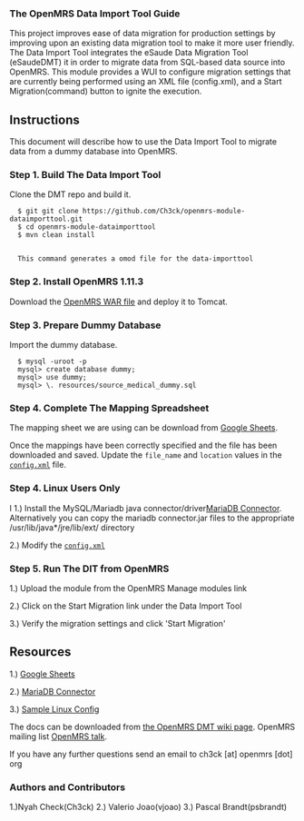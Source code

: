 ### The OpenMRS Data Import Tool Guide

This project improves ease of data migration for production settings by improving upon an existing data migration tool to make it more user friendly. The Data Import Tool integrates  the eSaude Data Migration Tool (eSaudeDMT) it in order to migrate data from SQL-based data source into OpenMRS. This module provides a WUI to configure migration settings that are currently being performed using an XML file (config.xml), and a Start Migration(command) button to ignite the execution. 

## Instructions

This document will describe how to use the Data Import Tool to migrate data from a dummy database into OpenMRS.

### Step 1. Build The Data Import Tool

Clone the DMT repo and build it.

````
  $ git git clone https://github.com/Ch3ck/openmrs-module-dataimporttool.git
  $ cd openmrs-module-dataimporttool
  $ mvn clean install

  
  This command generates a omod file for the data-importtool 
````

### Step 2. Install OpenMRS 1.11.3

Download the [OpenMRS WAR file](http://sourceforge.net/projects/openmrs/files/releases/OpenMRS_Platform_1.11.3/openmrs.war/download) and deploy it to Tomcat.

### Step 3. Prepare Dummy Database

Import the dummy database.

````
  $ mysql -uroot -p
  mysql> create database dummy;
  mysql> use dummy;
  mysql> \. resources/source_medical_dummy.sql
````

### Step 4. Complete The Mapping Spreadsheet

The mapping sheet we are using can be download from [Google Sheets](https://docs.google.com/spreadsheets/d/1ljn2hyf9Qk3IFfQWYiCmuwgJxDWn2hnzX4m2dLhR0mk/edit#gid=1416522886).

Once the mappings have been correctly specified and the file has been downloaded and saved. Update the `file_name` and `location` values in the [`config.xml`](https://github.com/esaude/data-migration-system/blob/master/src/main/resources/config.xml) file.


### Step 4. Linux Users Only

I 1.) Install the MySQL/Mariadb java connector/driver[MariaDB Connector](https://code.mariadb.com/connectors/java/).
      Alternatively you can copy the mariadb connector.jar files to the appropriate /usr/lib/java*/jre/lib/ext/ directory
  
  2.) Modify the [`config.xml`](https://github.com/esaude/dmt-guide/tree/master/resources/config.xml)


### Step 5. Run The DIT from OpenMRS 

1.) Upload the module from the OpenMRS Manage modules link

2.) Click on the Start Migration link under the Data Import Tool

3.) Verify the migration settings and click 'Start Migration'


## Resources

1.) [Google Sheets](https://docs.google.com/spreadsheets/d/1ljn2hyf9Qk3IFfQWYiCmuwgJxDWn2hnzX4m2dLhR0mk/edit#gid=1416522886)

2.) [MariaDB Connector](https://code.mariadb.com/connectors/java/)

3.) [Sample Linux Config](https://github.com/esaude/dmt-guide/tree/master/resources/config.xml)

The docs can be downloaded from [the OpenMRS DMT wiki page](https://wiki.openmrs.org/pages/viewpageattachments.action?pageId=80379983).
OpenMRS mailing list [OpenMRS talk](https://talk.openmrs.org).

If you have any further questions send an email to ch3ck [at] openmrs [dot] org 


### Authors and Contributors

1.)Nyah Check(Ch3ck)
2.) Valerio Joao(vjoao)
3.) Pascal Brandt(psbrandt) 

